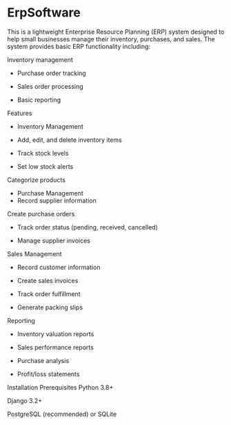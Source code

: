 # ErpSoftware
This is a lightweight Enterprise Resource Planning (ERP) system designed to help small businesses manage their inventory, purchases, and sales. The system provides basic ERP functionality including:

Inventory management

 - Purchase order tracking

 - Sales order processing

 - Basic reporting

Features
 - Inventory Management
 - Add, edit, and delete inventory items

 - Track stock levels
 - Set low stock alerts

Categorize products

 - Purchase Management
 - Record supplier information

Create purchase orders

 - Track order status (pending, received, cancelled)

 - Manage supplier invoices

Sales Management
 - Record customer information

 - Create sales invoices

 - Track order fulfillment

 - Generate packing slips

Reporting
 - Inventory valuation reports

 - Sales performance reports

 - Purchase analysis

 - Profit/loss statements

Installation
Prerequisites
Python 3.8+

Django 3.2+

PostgreSQL (recommended) or SQLite
